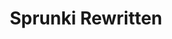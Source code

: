 ---
slug: sprunki-rewritten
title: Sprunki Rewritten
description: "Sprunki Rewritten is an exciting online game. Play for free directly in your browser!"
icon: /images/popular_mods/Sprunki Rewritten.png
url: https://wowtbc.net/sprunkin/sprunki-rewritten/index.html
previewImage: /images/popular_mods/Sprunki Rewritten.png
type: popular mods

# SEO配置
seo:
  title: "Sprunki Rewritten - Play Free Online Game | Fun Browser Games"
  description: "Sprunki Rewritten - Play this fun online game for free in your browser. No download required!"
  ogImage: "/images/popular_mods/Sprunki Rewritten.png"
  keywords: "sprunki-rewritten, online game, browser game, free game, popular mods game, play online"

videoUrls:
  - https://www.youtube.com/embed/example1
  - https://www.youtube.com/embed/example2

whyPlay:
  title: "Why Play Sprunki Rewritten?"
  items:
    - "Immersive Gameplay: Sprunki Rewritten offers an engaging and immersive gaming experience that will keep you entertained for hours"
    - "Challenging Levels: Test your skills with increasingly difficult challenges and obstacles"
    - "Beautiful Graphics: Enjoy stunning visuals and smooth animations that bring the game world to life"
    - "Regular Updates: New content and features are added regularly to keep the game fresh and exciting"
    - "Free to Play: Experience all the fun without spending a penny"
    - "Community Features: Connect with other players, share strategies, and compete for high scores"
    - "Cross-Platform: Play on any device with a web browser, no downloads required"

features:
  title: "Key Features of Sprunki Rewritten"
  image: "/images/popular_mods/Sprunki Rewritten.png"
  items:
    - "Intuitive Controls: Easy to learn controls make Sprunki Rewritten accessible for players of all skill levels"
    - "Multiple Game Modes: Enjoy various gameplay options that provide different challenges and experiences"
    - "Character Customization: Personalize your gaming experience with unique characters and items"
    - "Achievement System: Complete special tasks to earn rewards and recognition"
    - "Leaderboards: Compete with players worldwide and see who can achieve the highest scores"

characteristics:
  title: "Game Characteristics"
  image: "/images/popular_mods/Sprunki Rewritten.png"
  items:
    - "Genre: Popular mods game with elements of strategy and skill"
    - "Difficulty: Suitable for both casual gamers and those seeking a challenge"
    - "Play Time: Quick sessions or extended gameplay, depending on your preference"
    - "Art Style: Vibrant and engaging visuals that enhance the gaming experience"
    - "Sound Design: Immersive audio that complements the gameplay perfectly"

info: "Sprunki Rewritten is an exciting online game that offers players a unique and engaging gaming experience. With its intuitive controls, stunning visuals, and challenging gameplay, Sprunki Rewritten provides hours of entertainment for players of all ages and skill levels. Whether you're looking for a quick gaming session during a break or an extended play session, Sprunki Rewritten delivers an immersive experience that will keep you coming back for more. The game features multiple levels of increasing difficulty, ensuring that players are constantly challenged as they progress. With regular updates adding new content and features, Sprunki Rewritten remains fresh and exciting, providing endless entertainment options for its growing community of players."

howToPlayIntro: "Welcome to Sprunki Rewritten! This guide will walk you through the basics and help you master the game. Whether you're a beginner or looking to improve your skills, these tips and instructions will enhance your gaming experience."

howToPlaySteps:
  - title: "Getting Started"
    description: "Begin your Sprunki Rewritten adventure by familiarizing yourself with the controls. Use your keyboard or mouse to navigate through the game interface. The tutorial will guide you through the basic mechanics and help you understand the objectives."
  - title: "Understanding the Objectives"
    description: "In Sprunki Rewritten, your main goal is to progress through levels by completing specific objectives. Each level presents unique challenges that require different strategies and approaches."
  - title: "Mastering the Controls"
    description: "Practice using the controls to improve your precision and reaction time. Sprunki Rewritten requires quick reflexes and strategic thinking to overcome obstacles and defeat opponents."
  - title: "Utilizing Power-ups"
    description: "Collect power-ups throughout the game to enhance your abilities and overcome difficult challenges. Each power-up offers unique advantages that can be crucial for success."
  - title: "Developing Strategies"
    description: "As you progress in Sprunki Rewritten, develop effective strategies for different scenarios. Analyze patterns, anticipate challenges, and adapt your approach to maximize your performance."

faq:
  title: "Frequently Asked Questions about Sprunki Rewritten"
  items:
    - question: "Is Sprunki Rewritten free to play?"
      answer: "Yes, Sprunki Rewritten is completely free to play directly in your web browser. No downloads or purchases are required to enjoy the full game experience."
    - question: "Can I play Sprunki Rewritten on mobile devices?"
      answer: "Yes, Sprunki Rewritten is optimized for both desktop and mobile play. You can enjoy the game on any device with a web browser and internet connection."
    - question: "Are there any in-game purchases?"
      answer: "While Sprunki Rewritten is free to play, there may be optional in-game purchases available for cosmetic items or additional features that don't affect core gameplay."
    - question: "How often is Sprunki Rewritten updated?"
      answer: "The developers regularly update Sprunki Rewritten with new content, features, and improvements based on player feedback and game performance."
    - question: "Can I play Sprunki Rewritten offline?"
      answer: "Currently, Sprunki Rewritten requires an internet connection to play as it's a browser-based online game."
    - question: "Is Sprunki Rewritten suitable for children?"
      answer: "Yes, Sprunki Rewritten is designed to be family-friendly and suitable for players of all ages."
    - question: "How do I report bugs or issues?"
      answer: "If you encounter any problems while playing Sprunki Rewritten, you can report them through the game's support page or contact the developers directly through their website."
    - question: "Still Have Questions?"
      answer: "If you have additional questions about Sprunki Rewritten that aren't covered in this FAQ, please visit our support center or contact our customer service team for assistance."
---
